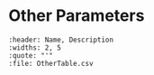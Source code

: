 
# Other Parameters

```{csv-table} 
:header: Name, Description
:widths: 2, 5
:quote: "'"
:file: OtherTable.csv

``` 
